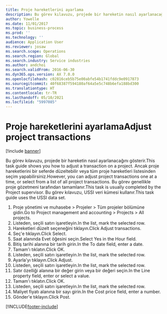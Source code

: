 ```yaml
---
title: Proje hareketlerini ayarlama
description: Bu görev kılavuzu, projede bir hareketin nasıl ayarlanacağını gösterir.
author: Yowelle
ms.date: 11/01/2017
ms.topic: business-process
ms.prod: ''
ms.technology: ''
audience: Application User
ms.reviewer: josaw
ms.search.scope: Operations
ms.search.region: Global
ms.search.industry: Service industries
ms.author: andchoi
ms.search.validFrom: 2016-06-30
ms.dyn365.ops.version: AX 7.0.0
ms.openlocfilehash: c02816ceb5b75e00abfe54b1741fddc9e0917873
ms.sourcegitcommit: 40f68387f594180af64a5e5c748b6efa188bd300
ms.translationtype: HT
ms.contentlocale: tr-TR
ms.lasthandoff: 05/10/2021
ms.locfileid: "5997085"
---
```

# <a name="adjust-project-transactions"></a><span data-ttu-id="202f2-103">Proje hareketlerini ayarlama</span><span class="sxs-lookup"><span data-stu-id="202f2-103">Adjust project transactions</span></span>

[!include [banner](../../includes/banner.md)]

<span data-ttu-id="202f2-104">Bu görev kılavuzu, projede bir hareketin nasıl ayarlanacağını gösterir.</span><span class="sxs-lookup"><span data-stu-id="202f2-104">This task guide shows you how to adjust a transaction on a project.</span></span> <span data-ttu-id="202f2-105">Ancak proje hareketlerini bir seferde düzeltebilir veya tüm proje hareketleri listesinden seçim yapabilirsiniz.</span><span class="sxs-lookup"><span data-stu-id="202f2-105">However, you can adjust project transactions one at a time, or select from a list of all project transactions.</span></span> <span data-ttu-id="202f2-106">Bu görev genellikle proje gözetmeni tarafından tamamlanır.</span><span class="sxs-lookup"><span data-stu-id="202f2-106">This task is usually completed by the Project supervisor.</span></span> <span data-ttu-id="202f2-107">Bu görev kılavuzu, USSI veri kümesi kullanır.</span><span class="sxs-lookup"><span data-stu-id="202f2-107">This task guide uses the USSI data set.</span></span>

1. <span data-ttu-id="202f2-108">Proje yönetimi ve muhasebe > Projeler > Tüm projeler bölümüne gidin.</span><span class="sxs-lookup"><span data-stu-id="202f2-108">Go to Project management and accounting > Projects > All projects.</span></span> 
2. <span data-ttu-id="202f2-109">Listeden, seçili satırı işaretleyin.</span><span class="sxs-lookup"><span data-stu-id="202f2-109">In the list, mark the selected row.</span></span> 
3. <span data-ttu-id="202f2-110">Hareketleri düzelt seçeneğini tıklayın.</span><span class="sxs-lookup"><span data-stu-id="202f2-110">Click Adjust transactions.</span></span> 
4. <span data-ttu-id="202f2-111">Seç'e tıklayın.</span><span class="sxs-lookup"><span data-stu-id="202f2-111">Click Select.</span></span> 
5. <span data-ttu-id="202f2-112">Saat alanında Evet öğesini seçin.</span><span class="sxs-lookup"><span data-stu-id="202f2-112">Select Yes in the Hour field.</span></span> 
6. <span data-ttu-id="202f2-113">Bitiş tarihi alanına bir tarih girin.</span><span class="sxs-lookup"><span data-stu-id="202f2-113">In the To date field, enter a date.</span></span> 
7. <span data-ttu-id="202f2-114">Tamam'ı tıklatın.</span><span class="sxs-lookup"><span data-stu-id="202f2-114">Click OK.</span></span> 
8. <span data-ttu-id="202f2-115">Listeden, seçili satırı işaretleyin.</span><span class="sxs-lookup"><span data-stu-id="202f2-115">In the list, mark the selected row.</span></span> 
9. <span data-ttu-id="202f2-116">Ayarla'yı tıklayın.</span><span class="sxs-lookup"><span data-stu-id="202f2-116">Click Adjust.</span></span> 
10. <span data-ttu-id="202f2-117">Listeden, seçili satırı işaretleyin.</span><span class="sxs-lookup"><span data-stu-id="202f2-117">In the list, mark the selected row.</span></span> 
11. <span data-ttu-id="202f2-118">Satır özelliği alanına bir değer girin veya bir değeri seçin.</span><span class="sxs-lookup"><span data-stu-id="202f2-118">In the Line property field, enter or select a value.</span></span> 
12. <span data-ttu-id="202f2-119">Tamam'ı tıklatın.</span><span class="sxs-lookup"><span data-stu-id="202f2-119">Click OK.</span></span> 
13. <span data-ttu-id="202f2-120">Listeden, seçili satırı işaretleyin.</span><span class="sxs-lookup"><span data-stu-id="202f2-120">In the list, mark the selected row.</span></span> 
14. <span data-ttu-id="202f2-121">Maliyet fiyatı alanına bir sayı girin.</span><span class="sxs-lookup"><span data-stu-id="202f2-121">In the Cost price field, enter a number.</span></span> 
15. <span data-ttu-id="202f2-122">Gönder'e tıklayın.</span><span class="sxs-lookup"><span data-stu-id="202f2-122">Click Post.</span></span> 


[!INCLUDE[footer-include](../../includes/footer-banner.md)]